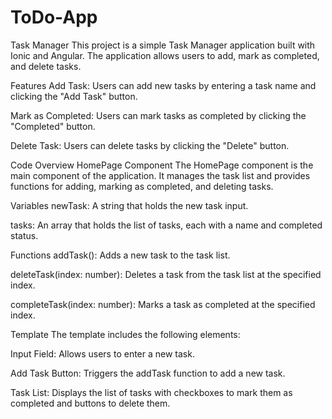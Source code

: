 # ToDo-App
Task Manager
This project is a simple Task Manager application built with Ionic and Angular. The application allows users to add, mark as completed, and delete tasks.

Features
Add Task: Users can add new tasks by entering a task name and clicking the "Add Task" button.

Mark as Completed: Users can mark tasks as completed by clicking the "Completed" button.

Delete Task: Users can delete tasks by clicking the "Delete" button.

Code Overview
HomePage Component
The HomePage component is the main component of the application. It manages the task list and provides functions for adding, marking as completed, and deleting tasks.

Variables
newTask: A string that holds the new task input.

tasks: An array that holds the list of tasks, each with a name and completed status.

Functions
addTask(): Adds a new task to the task list.

deleteTask(index: number): Deletes a task from the task list at the specified index.

completeTask(index: number): Marks a task as completed at the specified index.

Template
The template includes the following elements:

Input Field: Allows users to enter a new task.

Add Task Button: Triggers the addTask function to add a new task.

Task List: Displays the list of tasks with checkboxes to mark them as completed and buttons to delete them.
